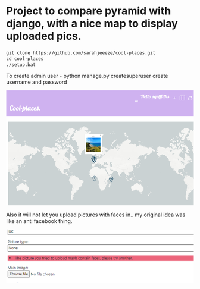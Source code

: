 # Project to compare pyramid with django, with a nice map to display uploaded pics.

```
git clone https://github.com/sarahjeeeze/cool-places.git
cd cool-places
./setup.bat
```
To create admin user - 
python manage.py createsuperuser
create username and password

![](screenshots/map.png)

Also it will not let you upload pictures with faces in.. my original idea was like an anti facebook thing.

![](screenshots/face_error.png)

